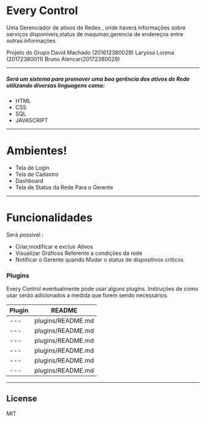 # Every Control

Uma Gerenciador de ativos de Redes , onde haverá informações sobre serviços disponíveis,status de maquinas,gerencia de endereços entre outras informações 

Projeto do Grupo
David Machado (201612380029)
Laryssa Lorena (20172380011)
Bruno Alencar(20172380029)

---
##### Será um sistema para promover uma boa gerência dos ativos de Rede utilizando diversas linguagens como:

  - HTML
  - CSS
  - SQL
  - JAVASCRIPT
---
# Ambientes!

  - Tela de Login
  - Tela de Cadastro
  - Dashboard
  - Tela de Status da Rede Para o Gerente
---
# Funcionalidades

Será possivel :

  - Criar,modificar e excluir Ativos
  - Visualizar Gráficos Referente a condições da rede
  - Notificar o Gerente quando Mudar o status de dispositivos criticos
  

### Plugins

Every Control eventualmente pode usar alguns plugins. Instruções de como usar serão adicionados a medida que forem sendo necessários.

| Plugin | README |
| ------ | ------ |
| --- | plugins/README.md|
| --- | plugins/README.md|
| --- | plugins/README.md|
| --- | plugins/README.md|
| --- | plugins/README.md|
| --- | plugins/README.md|

---
License
---
MIT
